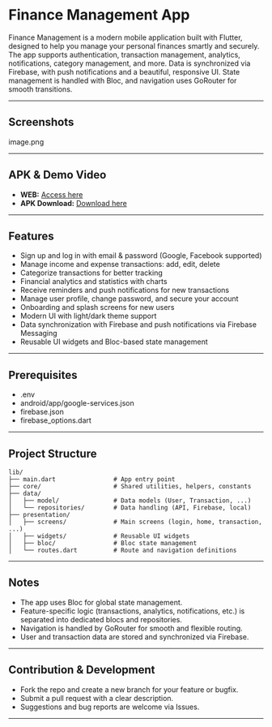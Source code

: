 # Finance Management App

Finance Management is a modern mobile application built with Flutter, designed to help you manage your personal finances smartly and securely. The app supports authentication, transaction management, analytics, notifications, category management, and more. Data is synchronized via Firebase, with push notifications and a beautiful, responsive UI. State management is handled with Bloc, and navigation uses GoRouter for smooth transitions.

---

## Screenshots

image.png

---

## APK & Demo Video

-  **WEB:** [Access here](http://biwofinance.web.app/)
-  **APK Download:** [Download here](https://bom.so/biwofinance)

---

## Features

-  Sign up and log in with email & password (Google, Facebook supported)
-  Manage income and expense transactions: add, edit, delete
-  Categorize transactions for better tracking
-  Financial analytics and statistics with charts
-  Receive reminders and push notifications for new transactions
-  Manage user profile, change password, and secure your account
-  Onboarding and splash screens for new users
-  Modern UI with light/dark theme support
-  Data synchronization with Firebase and push notifications via Firebase Messaging
-  Reusable UI widgets and Bloc-based state management

---

## Prerequisites

-  .env
-  android/app/google-services.json
-  firebase.json
-  firebase_options.dart

---

## Project Structure

```
lib/
├── main.dart                # App entry point
├── core/                    # Shared utilities, helpers, constants
├── data/
│   ├── model/               # Data models (User, Transaction, ...)
│   └── repositories/        # Data handling (API, Firebase, local)
├── presentation/
│   ├── screens/             # Main screens (login, home, transaction, ...)
│   ├── widgets/             # Reusable UI widgets
│   ├── bloc/                # Bloc state management
│   └── routes.dart          # Route and navigation definitions
```

---

## Notes

-  The app uses Bloc for global state management.
-  Feature-specific logic (transactions, analytics, notifications, etc.) is separated into dedicated blocs and repositories.
-  Navigation is handled by GoRouter for smooth and flexible routing.
-  User and transaction data are stored and synchronized via Firebase.

---

## Contribution & Development

-  Fork the repo and create a new branch for your feature or bugfix.
-  Submit a pull request with a clear description.
-  Suggestions and bug reports are welcome via Issues.

---
